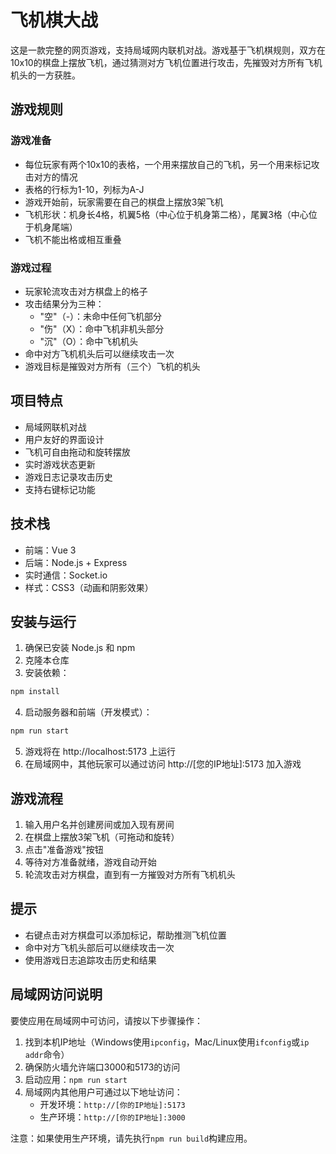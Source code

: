 # 飞机棋大战

这是一款完整的网页游戏，支持局域网内联机对战。游戏基于飞机棋规则，双方在10x10的棋盘上摆放飞机，通过猜测对方飞机位置进行攻击，先摧毁对方所有飞机机头的一方获胜。

## 游戏规则

### 游戏准备
- 每位玩家有两个10x10的表格，一个用来摆放自己的飞机，另一个用来标记攻击对方的情况
- 表格的行标为1-10，列标为A-J
- 游戏开始前，玩家需要在自己的棋盘上摆放3架飞机
- 飞机形状：机身长4格，机翼5格（中心位于机身第二格），尾翼3格（中心位于机身尾端）
- 飞机不能出格或相互重叠

### 游戏过程
- 玩家轮流攻击对方棋盘上的格子
- 攻击结果分为三种：
  - "空"（-）：未命中任何飞机部分
  - "伤"（X）：命中飞机非机头部分
  - "沉"（O）：命中飞机机头
- 命中对方飞机机头后可以继续攻击一次
- 游戏目标是摧毁对方所有（三个）飞机的机头

## 项目特点

- 局域网联机对战
- 用户友好的界面设计
- 飞机可自由拖动和旋转摆放
- 实时游戏状态更新
- 游戏日志记录攻击历史
- 支持右键标记功能

## 技术栈

- 前端：Vue 3
- 后端：Node.js + Express
- 实时通信：Socket.io
- 样式：CSS3（动画和阴影效果）

## 安装与运行

1. 确保已安装 Node.js 和 npm
2. 克隆本仓库
3. 安装依赖：

```bash
npm install
```

4. 启动服务器和前端（开发模式）：

```bash
npm run start
```

5. 游戏将在 http://localhost:5173 上运行
6. 在局域网中，其他玩家可以通过访问 http://[您的IP地址]:5173 加入游戏

## 游戏流程

1. 输入用户名并创建房间或加入现有房间
2. 在棋盘上摆放3架飞机（可拖动和旋转）
3. 点击"准备游戏"按钮
4. 等待对方准备就绪，游戏自动开始
5. 轮流攻击对方棋盘，直到有一方摧毁对方所有飞机机头

## 提示

- 右键点击对方棋盘可以添加标记，帮助推测飞机位置
- 命中对方飞机头部后可以继续攻击一次
- 使用游戏日志追踪攻击历史和结果

## 局域网访问说明

要使应用在局域网中可访问，请按以下步骤操作：

1. 找到本机IP地址（Windows使用`ipconfig`，Mac/Linux使用`ifconfig`或`ip addr`命令）
2. 确保防火墙允许端口3000和5173的访问
3. 启动应用：`npm run start`
4. 局域网内其他用户可通过以下地址访问：
   - 开发环境：`http://[你的IP地址]:5173`
   - 生产环境：`http://[你的IP地址]:3000`

注意：如果使用生产环境，请先执行`npm run build`构建应用。
